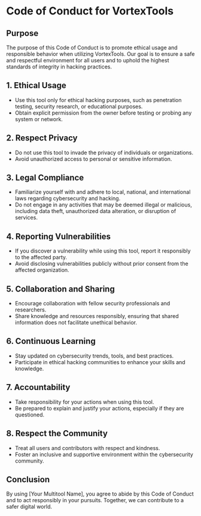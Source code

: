 # Code of Conduct for VortexTools

## Purpose
The purpose of this Code of Conduct is to promote ethical usage and responsible behavior when utilizing VortexTools. Our goal is to ensure a safe and respectful environment for all users and to uphold the highest standards of integrity in hacking practices.

## 1. Ethical Usage
- Use this tool only for ethical hacking purposes, such as penetration testing, security research, or educational purposes.
- Obtain explicit permission from the owner before testing or probing any system or network.

## 2. Respect Privacy
- Do not use this tool to invade the privacy of individuals or organizations.
- Avoid unauthorized access to personal or sensitive information.

## 3. Legal Compliance
- Familiarize yourself with and adhere to local, national, and international laws regarding cybersecurity and hacking.
- Do not engage in any activities that may be deemed illegal or malicious, including data theft, unauthorized data alteration, or disruption of services.

## 4. Reporting Vulnerabilities
- If you discover a vulnerability while using this tool, report it responsibly to the affected party.
- Avoid disclosing vulnerabilities publicly without prior consent from the affected organization.

## 5. Collaboration and Sharing
- Encourage collaboration with fellow security professionals and researchers.
- Share knowledge and resources responsibly, ensuring that shared information does not facilitate unethical behavior.

## 6. Continuous Learning
- Stay updated on cybersecurity trends, tools, and best practices.
- Participate in ethical hacking communities to enhance your skills and knowledge.

## 7. Accountability
- Take responsibility for your actions when using this tool.
- Be prepared to explain and justify your actions, especially if they are questioned.

## 8. Respect the Community
- Treat all users and contributors with respect and kindness.
- Foster an inclusive and supportive environment within the cybersecurity community.

## Conclusion
By using [Your Multitool Name], you agree to abide by this Code of Conduct and to act responsibly in your pursuits. Together, we can contribute to a safer digital world.
